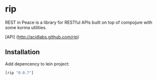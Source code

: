 rip
===

REST in Peace is a library for RESTful APIs built on top of compojure with some korma utilities.

[API] (http://acidlabs.github.com/rip)

## Installation

Add depencency to lein project:

```clj
[rip "0.0.7"]
```
